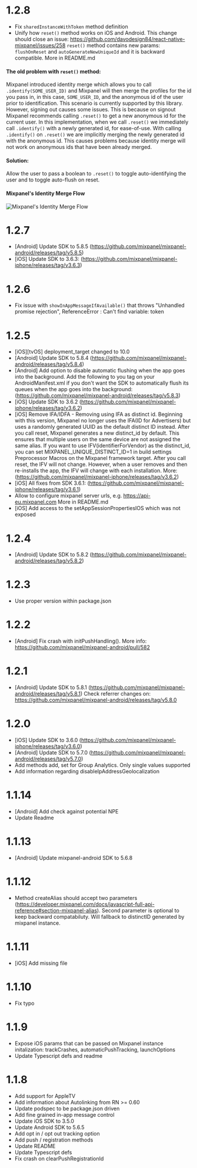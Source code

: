 # 1.2.8

- Fix `sharedInstanceWithToken` method definition
- Unify how `reset()` method works on iOS and Android. This change should close an issue: https://github.com/davodesign84/react-native-mixpanel/issues/258 `reset()` method contains new params: `flushOnReset` and `autoGenerateNewUniqueId` and it is backward compatible. More in README.md

#### The old problem with `reset()` method:

Mixpanel introduced identity merge which allows you to call `.identify(SOME_USER_ID)` and Mixpanel will then merge the profiles for the id you pass in, in this case, `SOME_USER_ID`, and the anonymous id of the user prior to identification. This scenario is currently supported by this library. However, signing out causes some issues. This is because on signout Mixpanel recommends calling `.reset()` to get a new anonymous id for the current user. In this implementation, when we call `.reset()` we immediately call `.identify()` with a newly generated id, for ease-of-use. With calling `.identify()` on `.reset()` we are implicitly merging the newly generated id with the anonymous id. This causes problems because identity merge will not work on anonymous ids that have been already merged.

#### Solution:

Allow the user to pass a boolean to `.reset()` to toggle auto-identifying the user and to toggle auto-flush on reset.

#### Mixpanel's Identity Merge Flow

![Mixpanel's Identity Merge Flow](https://camo.githubusercontent.com/267bbd9cb5e376993b8b89c8859e79651830a9e8/68747470733a2f2f66696c65732e726561646d652e696f2f643030363666302d49445f6d616e6167656d656e745f6964656e746966795f332d485454502e706e67 "Mixpanel's Identity Merge Flow")

# 1.2.7

- [Android] Update SDK to 5.8.5 (https://github.com/mixpanel/mixpanel-android/releases/tag/v5.8.5)
- [iOS]  Update SDK to 3.6.3: (https://github.com/mixpanel/mixpanel-iphone/releases/tag/v3.6.3)

# 1.2.6

- Fix issue with `showInAppMessageIfAvailable()` that throws "Unhandled promise rejection", ReferenceError : Can't find variable: token

# 1.2.5

- [iOS][tvOS] deployment_target changed to 10.0
- [Android] Update SDK to 5.8.4 (https://github.com/mixpanel/mixpanel-android/releases/tag/v5.8.4)
- [Android] Add option to disable automatic flushing when the app goes into the background. Add the following to you <application> tag on your AndroidManifest.xml if you don't want the SDK to automatically flush its queues when the app goes into the background: (https://github.com/mixpanel/mixpanel-android/releases/tag/v5.8.3)
- [iOS] Update SDK to 3.6.2 (https://github.com/mixpanel/mixpanel-iphone/releases/tag/v3.6.2)
- [iOS] Remove IFA/IDFA - Removing using IFA as distinct id. Beginning with this version, Mixpanel no longer uses the IFA(ID for Advertisers) but uses a randomly generated UUID as the default distinct ID instead. After you call reset, Mixpanel generates a new distinct_id by default. This ensures that multiple users on the same device are not assigned the same alias. If you want to use IFV(identifierForVendor) as the distinct_id, you can set MIXPANEL_UNIQUE_DISTINCT_ID=1 in build settings Preprocessor Macros on the Mixpanel framework target. After you call reset, the IFV will not change. However, when a user removes and then re-installs the app, the IFV will change with each installation. More: (https://github.com/mixpanel/mixpanel-iphone/releases/tag/v3.6.2)
- [iOS] All fixes from SDK 3.6.1: (https://github.com/mixpanel/mixpanel-iphone/releases/tag/v3.6.1)
- Allow to configure mixpanel server urls, e.g. https://api-eu.mixpanel.com More in README.md
- [iOS] Add access to the setAppSessionPropertiesIOS which was not exposed 

# 1.2.4

- [Android] Update SDK to 5.8.2 (https://github.com/mixpanel/mixpanel-android/releases/tag/v5.8.2)

# 1.2.3

- Use proper version within package.json


# 1.2.2

- [Android] Fix crash with initPushHandling(). More info: https://github.com/mixpanel/mixpanel-android/pull/582 

# 1.2.1

- [Android] Update SDK to 5.8.1 (https://github.com/mixpanel/mixpanel-android/releases/tag/v5.8.1) Check referrer changes on: https://github.com/mixpanel/mixpanel-android/releases/tag/v5.8.0

# 1.2.0

- [iOS] Update SDK to 3.6.0 (https://github.com/mixpanel/mixpanel-iphone/releases/tag/v3.6.0)
- [Android] Update SDK to 5.7.0 (https://github.com/mixpanel/mixpanel-android/releases/tag/v5.7.0)
- Add methods add, set for Group Analytics. Only single values supported 
- Add information regarding disableIpAddressGeolocalization

# 1.1.14

- [Android] Add check against potential NPE 
- Update Readme

# 1.1.13

- [Android] Update mixpanel-android SDK to 5.6.8

# 1.1.12

- Method createAlias should accept two parameters (https://developer.mixpanel.com/docs/javascript-full-api-reference#section-mixpanel-alias). Second parameter is optional to keep backward compatabiluty. Will fallback to distinctID generated by mixpanel instance. 

# 1.1.11

- [iOS] Add missing file

# 1.1.10

- Fix typo

# 1.1.9

- Expose iOS params that can be passed on Mixpanel instance initalization: trackCrashes, automaticPushTracking, launchOptions
- Update Typescript defs and readme

# 1.1.8

- Add support for AppleTV
- Add information about Autolinking from RN >= 0.60
- Update podspec to be package.json driven
- Add fine grained in-app message control
- Update iOS SDK to 3.5.0
- Update Android SDK to 5.6.5
- Add opt in / opt out tracking option
- Add push / registration methods
- Update README
- Update Typescript defs
- Fix crash on clearPushRegistrationId
